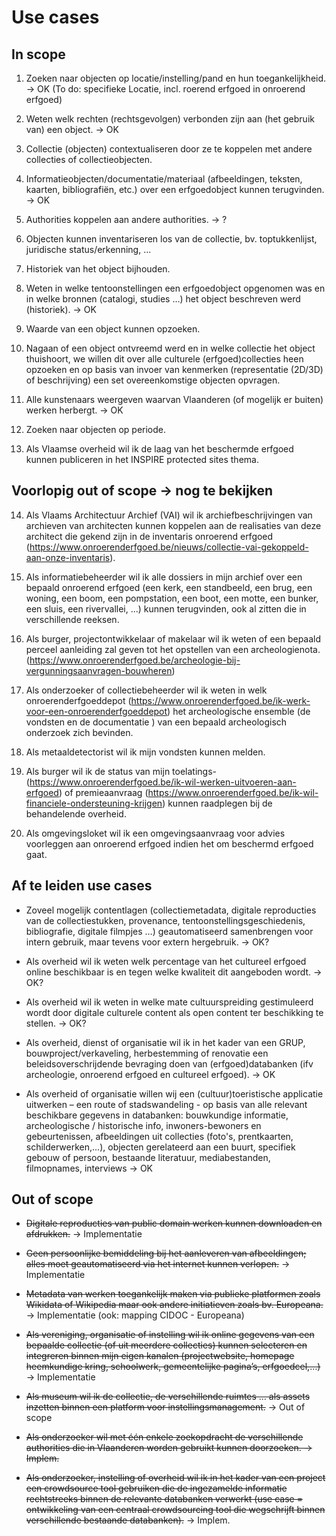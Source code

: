 # Use cases

## In scope

1. Zoeken naar objecten op locatie/instelling/pand en hun toegankelijkheid. ->  OK (To do: specifieke Locatie, incl. roerend erfgoed in onroerend erfgoed)

2. Weten welk rechten (rechtsgevolgen) verbonden zijn aan (het gebruik van) een object. -> OK

3. Collectie (objecten) contextualiseren door ze te koppelen met andere collecties of collectieobjecten.

4. Informatieobjecten/documentatie/materiaal (afbeeldingen, teksten, kaarten, bibliografiën, etc.) over een erfgoedobject kunnen terugvinden. -> OK

5. Authorities koppelen aan andere authorities. -> ?

6. Objecten kunnen inventariseren los van de collectie, bv. toptukkenlijst, juridische status/erkenning, ...

7. Historiek van het object bijhouden.

8. Weten in welke tentoonstellingen een erfgoedobject opgenomen was en in welke bronnen (catalogi, studies …) het object beschreven werd (historiek). -> OK

9. Waarde van een object kunnen opzoeken.

10. Nagaan of een object ontvreemd werd en in welke collectie het object thuishoort, we willen dit over alle culturele (erfgoed)collecties heen opzoeken en op basis van invoer van kenmerken (representatie (2D/3D) of beschrijving) een set overeenkomstige objecten opvragen.

11. Alle kunstenaars weergeven waarvan Vlaanderen (of mogelijk er buiten) werken herbergt. → OK  

12. Zoeken naar objecten op periode.

13. Als Vlaamse overheid wil ik de laag van het beschermde erfgoed kunnen publiceren in het INSPIRE protected sites thema.

## Voorlopig out of scope -> nog te bekijken

14. Als Vlaams Architectuur Archief (VAI) wil ik archiefbeschrijvingen van archieven van architecten kunnen koppelen aan de realisaties van deze architect die gekend zijn in de inventaris onroerend erfgoed (https://www.onroerenderfgoed.be/nieuws/collectie-vai-gekoppeld-aan-onze-inventaris).

15. Als informatiebeheerder wil ik alle dossiers in mijn archief over een bepaald onroerend erfgoed (een kerk, een standbeeld, een brug, een woning, een boom, een pompstation, een boot, een motte, een bunker, een sluis, een rivervallei, ...) kunnen terugvinden, ook al zitten die in verschillende reeksen.

16. Als burger, projectontwikkelaar of makelaar wil ik weten of een bepaald perceel aanleiding zal geven tot het opstellen van een archeologienota. (https://www.onroerenderfgoed.be/archeologie-bij-vergunningsaanvragen-bouwheren)

17. Als onderzoeker of collectiebeheerder wil ik weten in welk onroerenderfgoeddepot (https://www.onroerenderfgoed.be/ik-werk-voor-een-onroerenderfgoeddepot) het archeologische ensemble (de vondsten en de documentatie ) van een bepaald archeologisch onderzoek zich bevinden.

18. Als metaaldetectorist wil ik mijn vondsten kunnen melden.

19. Als burger wil ik de status van mijn toelatings- (https://www.onroerenderfgoed.be/ik-wil-werken-uitvoeren-aan-erfgoed) of premieaanvraag (https://www.onroerenderfgoed.be/ik-wil-financiele-ondersteuning-krijgen) kunnen raadplegen bij de behandelende overheid.

20. Als omgevingsloket wil ik een omgevingsaanvraag voor advies voorleggen aan onroerend erfgoed indien het om beschermd erfgoed gaat.

## Af te leiden use cases

- Zoveel mogelijk contentlagen (collectiemetadata, digitale reproducties van de collectiestukken, provenance, tentoonstellingsgeschiedenis, bibliografie, digitale filmpjes …) geautomatiseerd samenbrengen voor intern gebruik, maar tevens voor extern hergebruik. → OK?

- Als overheid wil ik weten welk percentage van het cultureel erfgoed online beschikbaar is en tegen welke kwaliteit dit aangeboden wordt. → OK?

- Als overheid wil ik weten in welke mate cultuurspreiding gestimuleerd wordt door digitale culturele content als open content ter beschikking te stellen. → OK?

- Als overheid, dienst of organisatie wil ik in het kader van een GRUP, bouwproject/verkaveling, herbestemming of renovatie een beleidsoverschrijdende bevraging doen van (erfgoed)databanken (ifv archeologie, onroerend erfgoed en cultureel erfgoed). → OK

- Als overheid of organisatie willen wij een (cultuur)toeristische applicatie uitwerken – een route of stadswandeling - op basis van alle relevant beschikbare gegevens in databanken: bouwkundige informatie, archeologische / historische info, inwoners-bewoners en gebeurtenissen, afbeeldingen uit collecties (foto's, prentkaarten, schilderwerken,...), objecten gerelateerd aan een buurt, specifiek gebouw of persoon, bestaande literatuur, mediabestanden, filmopnames, interviews → OK 

## Out of scope

- ~~Digitale reproducties van public domain werken kunnen downloaden en afdrukken.~~ -> Implementatie

- ~~Geen persoonlijke bemiddeling bij het aanleveren van afbeeldingen; alles moet geautomatiseerd via het internet kunnen verlopen.~~ -> Implementatie

- ~~Metadata van werken toegankelijk maken via publieke platformen zoals Wikidata of Wikipedia maar ook andere initiatieven zoals bv. Europeana.~~ → Implementatie (ook: mapping CIDOC - Europeana)

- ~~Als vereniging, organisatie of instelling wil ik online gegevens van een bepaalde collectie (of uit meerdere collecties) kunnen selecteren en integreren binnen mijn eigen kanalen (projectwebsite, homepage heemkundige kring, schoolwerk, gemeentelijke pagina’s, erfgoedcel,…)~~ -> Implementatie

- ~~Als museum wil ik de collectie, de verschillende ruimtes … als assets inzetten binnen een platform voor instellingsmanagement.~~ → Out of scope

- ~~Als onderzoeker wil met één enkele zoekopdracht de verschillende authorities die in Vlaanderen worden gebruikt kunnen doorzoeken. → Implem.~~

- ~~Als onderzoeker, instelling of overheid wil ik in het kader van een project een crowdsource tool gebruiken die de ingezamelde informatie rechtstreeks binnen de relevante databanken verwerkt (use case = ontwikkeling van een centraal crowdsourcing tool die wegschrijft binnen verschillende bestaande databanken).~~ → Implem.

